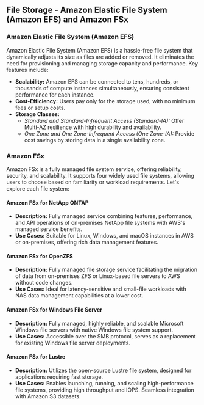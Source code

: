 
## File Storage - Amazon Elastic File System (Amazon EFS) and Amazon FSx

### Amazon Elastic File System (Amazon EFS)

Amazon Elastic File System (Amazon EFS) is a hassle-free file system that dynamically adjusts its size as files are added or removed. It eliminates the need for provisioning and managing storage capacity and performance. Key features include:

- **Scalability:** Amazon EFS can be connected to tens, hundreds, or thousands of compute instances simultaneously, ensuring consistent performance for each instance.
- **Cost-Efficiency:** Users pay only for the storage used, with no minimum fees or setup costs.
- **Storage Classes:**
  - *Standard and Standard-Infrequent Access (Standard-IA):* Offer Multi-AZ resilience with high durability and availability.
  - *One Zone and One Zone-Infrequent Access (One Zone-IA):* Provide cost savings by storing data in a single availability zone.

### Amazon FSx

Amazon FSx is a fully managed file system service, offering reliability, security, and scalability. It supports four widely used file systems, allowing users to choose based on familiarity or workload requirements. Let's explore each file system:

#### Amazon FSx for NetApp ONTAP

- **Description:** Fully managed service combining features, performance, and API operations of on-premises NetApp file systems with AWS's managed service benefits.
- **Use Cases:** Suitable for Linux, Windows, and macOS instances in AWS or on-premises, offering rich data management features.

#### Amazon FSx for OpenZFS

- **Description:** Fully managed file storage service facilitating the migration of data from on-premises ZFS or Linux-based file servers to AWS without code changes.
- **Use Cases:** Ideal for latency-sensitive and small-file workloads with NAS data management capabilities at a lower cost.

#### Amazon FSx for Windows File Server

- **Description:** Fully managed, highly reliable, and scalable Microsoft Windows file servers with native Windows file system support.
- **Use Cases:** Accessible over the SMB protocol, serves as a replacement for existing Windows file server deployments.

#### Amazon FSx for Lustre

- **Description:** Utilizes the open-source Lustre file system, designed for applications requiring fast storage.
- **Use Cases:** Enables launching, running, and scaling high-performance file systems, providing high throughput and IOPS. Seamless integration with Amazon S3 datasets.
